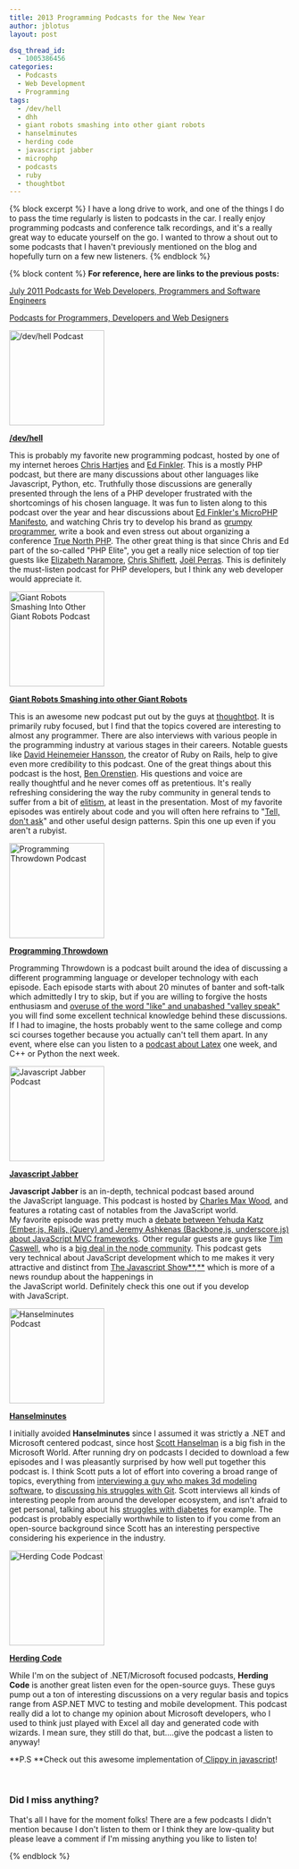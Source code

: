```yaml
---
title: 2013 Programming Podcasts for the New Year
author: jblotus
layout: post

dsq_thread_id:
  - 1005386456
categories:
  - Podcasts
  - Web Development
  - Programming
tags:
  - /dev/hell
  - dhh
  - giant robots smashing into other giant robots
  - hanselminutes
  - herding code
  - javascript jabber
  - microphp
  - podcasts
  - ruby
  - thoughtbot
---
```

{% block excerpt %}
I have a long drive to work, and one of the things I do to pass the time regularly is listen to podcasts in the car. I really enjoy programming podcasts and conference talk recordings, and it's a really great way to educate yourself on the go. I wanted to throw a shout out to some podcasts that I haven't previously mentioned on the blog and hopefully turn on a few new listeners.
{% endblock %}

{% block content %}
**For reference, here are links to the previous posts:**

[July 2011 Podcasts for Web Developers, Programmers and Software Engineers][1]

[Podcasts for Programmers, Developers and Web Designers][2]


<a href="http://devhell.info"><img class="img-thumbnail" alt="/dev/hell Podcast" src="/images/dev-hell-podcast.jpg" width="170" height="170" /></a>

**[/dev/hell][3]**

This is probably my favorite new programming podcast, hosted by one of my internet heroes [Chris Hartjes][4] and [Ed Finkler][5]. This is a mostly PHP podcast, but there are many discussions about other languages like Javascript, Python, etc. Truthfully those discussions are generally presented through the lens of a PHP developer frustrated with the shortcomings of his chosen language. It was fun to listen along to this podcast over the year and hear discussions about [Ed Finkler's MicroPHP Manifesto][6], and watching Chris try to develop his brand as [grumpy programmer][7], write a book and even stress out about organizing a conference [True North PHP][8].
The other great thing is that since Chris and Ed part of the so-called "PHP Elite", you get a really nice selection of top tier guests like [Elizabeth Naramore][9], [Chris Shiflett][10], [Joël Perras][11]. This is definitely the must-listen podcast for PHP developers, but I think any web developer would appreciate it.

<a href="http://robots.thoughtbot.com/"><img class="img-thumbnail" alt="Giant Robots Smashing Into Other Giant Robots Podcast" src="/images/giant-robots-podcast.jpg" width="170" height="170" /></a>

[**Giant Robots Smashing into other Giant Robots**][12]

This is an awesome new podcast put out by the guys at [thoughtbot][13]. It is primarily ruby focused, but I find that the topics covered are interesting to almost any programmer. There are also interviews with various people in the programming industry at various stages in their careers. Notable guests like [David Heinemeier Hansson][14], the creator of Ruby on Rails, help to give even more credibility to this podcast. One of the great things about this podcast is the host, [Ben Orenstien][15]. His questions and voice are really thoughtful and he never comes off as pretentious. It's really refreshing considering the way the ruby community in general tends to suffer from a bit of [elitism][16], at least in the presentation. Most of my favorite episodes was entirely about code and you will often here refrains to "[Tell, don't ask][17]" and other useful design patterns. Spin this one up even if you aren't a rubyist.

<a href="http://programmingthrowdown.blogspot.com/"><img class="img-thumbnail" alt="Programming Throwdown Podcast" src="/images/programming-throwdown-podcast.jpg" width="170" height="170" /></a>

**[Programming Throwdown][18]**

Programming Throwdown is a podcast built around the idea of discussing a different programming language or developer technology with each episode. Each episode starts with about 20 minutes of banter and soft-talk which admittedly I try to skip, but if you are willing to forgive the hosts enthusiasm and [overuse of the word "like" and unabashed "valley speak"][19] you will find some excellent technical knowledge behind these discussions. If I had to imagine, the hosts probably went to the same college and comp sci courses together because you actually can't tell them apart. In any event, where else can you listen to a [podcast about Latex][20] one week, and C++ or Python the next week.

<a href="http://javascriptjabber.com/"><img class="img-thumbnail" alt="Javascript Jabber Podcast" src="/images/javascript-jabber-podcast.jpg" width="170" height="170" /></a>

**[Javascript Jabber][21]**

**Javascript Jabber** is an in-depth, technical podcast based around the JavaScript language. This podcast is hosted by [Charles Max Wood][22], and features a rotating cast of notables from the JavaScript world. My favorite episode was pretty much a [debate between Yehuda Katz (Ember.js, Rails, jQuery) and Jeremy Ashkenas (Backbone,js, underscore.js) about JavaScript MVC frameworks][23]. Other regular guests are guys like [Tim Caswell][24], who is a [big deal in the node community][25]. This podcast gets very technical about JavaScript development which to me makes it very attractive and distinct from [The Javascript Show**,**][26] which is more of a news roundup about the happenings in the JavaScript world. Definitely check this one out if you develop with JavaScript.

<a href="http://www.hanselminutes.com/"><img class="img-thumbnail" alt="Hanselminutes Podcast" src="/images/hanselminutes-podcast.jpg" width="170" height="170" /></a>

**[Hanselminutes][27]**

I initially avoided **Hanselminutes** since I assumed it was strictly a .NET and Microsoft centered podcast, since host [Scott Hanselman][28] is a big fish in the Microsoft World. After running dry on podcasts I decided to download a few episodes and I was pleasantly surprised by how well put together this podcast is. I think Scott puts a lot of effort into covering a broad range of topics, everything from [interviewing a guy who makes 3d modeling software][29], to [discussing his struggles with Git][30]. Scott interviews all kinds of interesting people from around the developer ecosystem, and isn't afraid to get personal, talking about his [struggles with diabetes][31] for example. The podcast is probably especially worthwhile to listen to if you come from an open-source background since Scott has an interesting perspective considering his experience in the industry.

<a href="http://herdingcode.com/"><img class="img-thumbnail" title="Herding Code Podcast" alt="Herding Code Podcast" src="/images/herding-code-podcast.jpg" width="170" height="170" /></a>

**[Herding Code][32]**

While I'm on the subject of .NET/Microsoft focused podcasts, **Herding Code** is another great listen even for the open-source guys. These guys pump out a ton of interesting discussions on a very regular basis and topics range from ASP.NET MVC to testing and mobile development. This podcast really did a lot to change my opinion about Microsoft developers, who I used to think just played with Excel all day and generated code with wizards. I mean sure, they still do that, but&#8230;.give the podcast a listen to anyway!

**P.S **Check out this awesome implementation of[ Clippy in javascript][33]!

&nbsp;

### Did I miss anything?

That's all I have for the moment folks! There are a few podcasts I didn't mention because I don't listen to them or I think they are low-quality but please leave a comment if I'm missing anything you like to listen to!

[1]: http://www.jblotus.com/2011/07/21/july-2011-podcasts-for-web-developers-programmers-and-software-engineers/ "July 2011 Podcasts for Web Developers, Programmers and Software Engineers"
[2]: http://www.jblotus.com/2011/06/04/podcasts-for-programmers-developers-and-web-designers/ "Podcasts for Programmers, Developers and Web Designers"
[3]: http://devhell.info/
[4]: https://twitter.com/grmpyprogrammer
[5]: https://twitter.com/funkatron
[6]: http://microphp.org/
[7]: http://www.littlehart.net/atthekeyboard/
[8]: http://truenorthphp.ca
[9]: https://twitter.com/ElizabethN
[10]: https://twitter.com/shiflett
[11]: https://twitter.com/jperras
[12]: http://robots.thoughtbot.com/
[13]: http://www.thoughtbot.com/
[14]: http://learn.thoughtbot.com/podcast/28
[15]: https://twitter.com/r00k
[16]: http://www.reddit.com/r/ruby/comments/elygz/what_is_the_biggest_current_problem_in_ruby/
[17]: http://robots.thoughtbot.com/post/27572137956/tell-dont-ask
[18]: http://programmingthrowdown.blogspot.com/
[19]: http://www.wikihow.com/Stop-Saying-the-Word-%22Like%22
[20]: http://programmingthrowdown.blogspot.com/2012/12/episode-22-latex.html
[21]: http://javascriptjabber.com/
[22]: https://twitter.com/cmaxw
[23]: http://javascriptjabber.com/004-jsj-backbone-js-with-jeremy-ashkenas/
[24]: https://twitter.com/creationix
[25]: http://howtonode.org/
[26]: http://javascriptshow.com/
[27]: http://www.hanselminutes.com/
[28]: http://www.hanselman.com/blog/
[29]: http://www.hanselminutes.com/344/moment-of-inspiration-inside-the-moi3d-modelling-tool-with-michael-gibson
[30]: http://www.hanselminutes.com/350/learning-how-to-learn-git-with-michael-sarchet
[31]: http://www.hanselman.com/blog/TheSadStateOfDiabetesTechnologyIn2012.aspx
[32]: http://herdingcode.com/
[33]: http://www.smore.com/clippy-js
{% endblock %}
